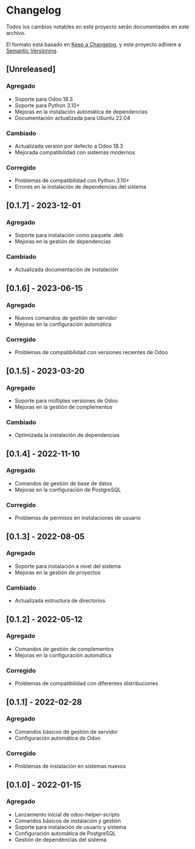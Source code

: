 # Changelog

Todos los cambios notables en este proyecto serán documentados en este archivo.

El formato está basado en [Keep a Changelog](https://keepachangelog.com/en/1.0.0/),
y este proyecto adhiere a [Semantic Versioning](https://semver.org/spec/v2.0.0.html).

## [Unreleased]

### Agregado
- Soporte para Odoo 18.3
- Soporte para Python 3.10+
- Mejoras en la instalación automática de dependencias
- Documentación actualizada para Ubuntu 22.04

### Cambiado
- Actualizada versión por defecto a Odoo 18.3
- Mejorada compatibilidad con sistemas modernos

### Corregido
- Problemas de compatibilidad con Python 3.10+
- Errores en la instalación de dependencias del sistema

## [0.1.7] - 2023-12-01

### Agregado
- Soporte para instalación como paquete .deb
- Mejoras en la gestión de dependencias

### Cambiado
- Actualizada documentación de instalación

## [0.1.6] - 2023-06-15

### Agregado
- Nuevos comandos de gestión de servidor
- Mejoras en la configuración automática

### Corregido
- Problemas de compatibilidad con versiones recientes de Odoo

## [0.1.5] - 2023-03-20

### Agregado
- Soporte para múltiples versiones de Odoo
- Mejoras en la gestión de complementos

### Cambiado
- Optimizada la instalación de dependencias

## [0.1.4] - 2022-11-10

### Agregado
- Comandos de gestión de base de datos
- Mejoras en la configuración de PostgreSQL

### Corregido
- Problemas de permisos en instalaciones de usuario

## [0.1.3] - 2022-08-05

### Agregado
- Soporte para instalación a nivel del sistema
- Mejoras en la gestión de proyectos

### Cambiado
- Actualizada estructura de directorios

## [0.1.2] - 2022-05-12

### Agregado
- Comandos de gestión de complementos
- Mejoras en la configuración automática

### Corregido
- Problemas de compatibilidad con diferentes distribuciones

## [0.1.1] - 2022-02-28

### Agregado
- Comandos básicos de gestión de servidor
- Configuración automática de Odoo

### Corregido
- Problemas de instalación en sistemas nuevos

## [0.1.0] - 2022-01-15

### Agregado
- Lanzamiento inicial de odoo-helper-scripts
- Comandos básicos de instalación y gestión
- Soporte para instalación de usuario y sistema
- Configuración automática de PostgreSQL
- Gestión de dependencias del sistema
